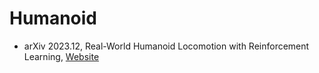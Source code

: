 # Humanoid

- arXiv 2023.12, Real-World Humanoid Locomotion with Reinforcement Learning, [Website](https://learning-humanoid-locomotion.github.io/)
